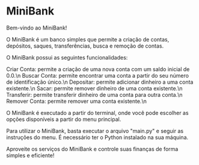 # MiniBank

Bem-vindo ao MiniBank!

O MiniBank é um banco simples que permite a criação de contas, depósitos, saques, transferências, busca e remoção de contas.

O MiniBank possui as seguintes funcionalidades:

Criar Conta: permite a criação de uma nova conta com um saldo inicial de 0.0.\n
Buscar Conta: permite encontrar uma conta a partir do seu número de identificação único.\n
Depositar: permite adicionar dinheiro a uma conta existente.\n
Sacar: permite remover dinheiro de uma conta existente.\n
Transferir: permite transferir dinheiro de uma conta para outra conta.\n
Remover Conta: permite remover uma conta existente.\n

O MiniBank é executado a partir do terminal, onde você pode escolher as opções disponíveis a partir do menu principal.

Para utilizar o MiniBank, basta executar o arquivo "main.py" e seguir as instruções do menu. É necessário ter o Python instalado na sua máquina.

Aproveite os serviços do MiniBank e controle suas finanças de forma simples e eficiente!
